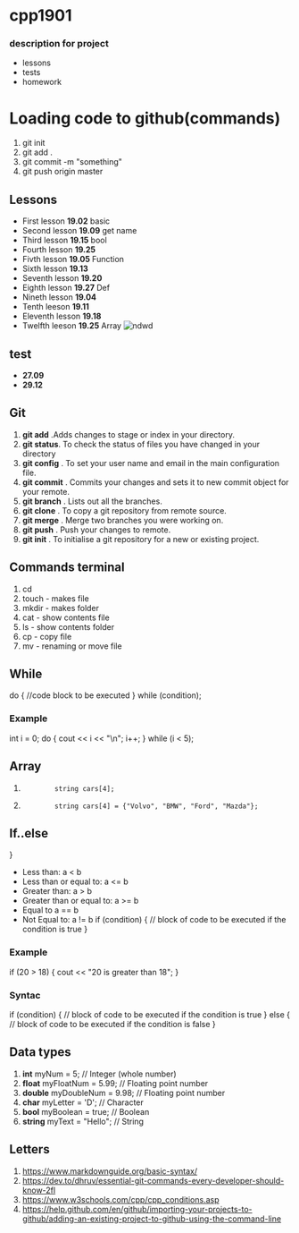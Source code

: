 # cpp1901
### description for project
- lessons 
- tests
- homework
# Loading code to github(commands)
1. git init
2. git add . 
3. git commit -m "something"
4. git push origin master
## Lessons
- First lesson **19.02** basic 
-  Second lesson **19.09** get name
-  Third lesson  **19.15** bool 
- Fourth lesson **19.25**
- Fivth lesson **19.05** Function 
- Sixth lesson **19.13**
- Seventh lesson **19.20**
- Eighth lesson **19.27** Def
- Nineth lesson **19.04**
- Tenth leeson **19.11**
- Eleventh lesson **19.18** 
- Twelfth leeson **19.25** Array
![ndwd](https://cdn.contactcenterworld.com/images/company/cpp-turkey-1200px-logo.png)
## test
-  **27.09**
-  **29.12**
## Git 
1. **git add** .Adds changes to stage or index in your directory.
2. **git status**. To check the status of files you have  changed in your directory
3. **git config** . To set your user name and email in the main configuration file.
4. **git commit** . Commits your changes and sets it to new commit object for your remote.
5. **git branch** . Lists out all the branches.
6. **git clone** . To copy a git repository from remote source.
7. **git merge** . Merge two branches you were working on.
8. **git push** .  Push your changes to remote.
9. **git init** . To initialise a git repository for a new or existing project.
## Commands terminal 
1. cd <namedirection>
2. touch - makes file 
3. mkdir - makes folder 
4. cat - show contents file 
5. ls - show contents folder 
6. cp - copy file 
7. mv - renaming or move file 
## While 
   do {
  //code block to be executed
}
  while (condition);
### Example 
  int i = 0;
do {
  cout << i << "\n";
  i++;
}
while (i < 5);
## Array
1.             string cars[4];
2.             string cars[4] = {"Volvo", "BMW", "Ford", "Mazda"};
## If..else 
}
- Less than: a < b
- Less than or equal to: a <= b
- Greater than: a > b
- Greater than or equal to: a >= b
- Equal to a == b
- Not Equal to: a != b
if (condition) {
  // block of code to be executed if the condition is true
}
 ### Example 
   if (20 > 18) {
  cout << "20 is greater than 18";
}
  ### Syntac 
   if (condition) {
  // block of code to be executed if the condition is true
} else {
  // block of code to be executed if the condition is false
}
## Data types
1. **int** myNum = 5;               // Integer (whole number)
2. **float** myFloatNum = 5.99;     // Floating point number
3. **double** myDoubleNum = 9.98;   // Floating point number
4. **char** myLetter = 'D';         // Character
5. **bool** myBoolean = true;       // Boolean
6. **string** myText = "Hello";     // String

## Letters
1. https://www.markdownguide.org/basic-syntax/
2. https://dev.to/dhruv/essential-git-commands-every-developer-should-know-2fl
3. https://www.w3schools.com/cpp/cpp_conditions.asp
4. https://help.github.com/en/github/importing-your-projects-to-github/adding-an-existing-project-to-github-using-the-command-line

